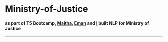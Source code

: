 # Ministry-of-Justice
#### as part of T5 Bootcamp, [Maitha](https://github.com/Maithaq), [Eman](https://github.com/emaanhajji) and [I](https://github.com/SoaadM) built NLP for Ministry of Justice
---


